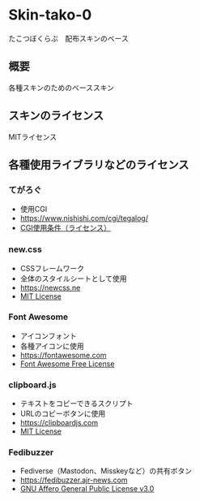 # Skin-tako-0
たこつぼくらぶ　配布スキンのベース
## 概要
各種スキンのためのベーススキン
## スキンのライセンス
MITライセンス

## 各種使用ライブラリなどのライセンス
### てがろぐ
- 使用CGI
- https://www.nishishi.com/cgi/tegalog/
- [CGI使用条件（ライセンス）](https://www.nishishi.com/cgi/tegalog/#license)

### new.css
- CSSフレームワーク
- 全体のスタイルシートとして使用
- https://newcss.ne
- [MIT License](https://github.com/xz/new.css/blob/master/LICENSE)

### Font Awesome
- アイコンフォント
- 各種アイコンに使用
- https://fontawesome.com
- [Font Awesome Free License](https://fontawesome.com/license/free)

### clipboard.js
- テキストをコピーできるスクリプト
- URLのコピーボタンに使用
- https://clipboardjs.com
- [MIT License](https://github.com/zenorocha/clipboard.js/blob/master/LICENSE)

### Fedibuzzer
- Fediverse（Mastodon、Misskeyなど）の共有ボタン
- https://fedibuzzer.ajr-news.com
- [GNU Affero General Public License v3.0](https://github.com/AJR-NEWS-DEV/fedibuzzer/blob/master/LICENSE)
